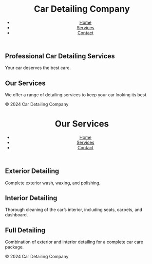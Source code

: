 
<html lang="en">
<head>
    <meta charset="UTF-8">
    <meta name="viewport" content="width=device-width, initial-scale=1.0">
    <title>Car Detailing Company</title>
    <link rel="stylesheet" href="styles.css">
</head>
<body>
    <header>
        <h1>Car Detailing Company</h1>
        <nav>
            <ul>
                <li><a href="index.html">Home</a></li>
                <li><a href="services.html">Services</a></li>
                <li><a href="contact.html">Contact</a></li>
            </ul>
        </nav>
    </header>
    <main>
        <section id="hero">
            <h2>Professional Car Detailing Services</h2>
            <p>Your car deserves the best care.</p>
        </section>
        <section id="overview">
            <h2>Our Services</h2>
            <p>We offer a range of detailing services to keep your car looking its best.</p>
        </section>
    </main>
    <footer>
        <p>&copy; 2024 Car Detailing Company</p>
    </footer>
</body>
</html> 

<!DOCTYPE html>
<html lang="en">
<head>
    <meta charset="UTF-8">
    <meta name="viewport" content="width=device-width, initial-scale=1.0">
    <title>Services - Car Detailing Company</title>
    <link rel="stylesheet" href="styles.css">
</head>
<body>
    <header>
        <h1>Our Services</h1>
        <nav>
            <ul>
                <li><a href="index.html">Home</a></li>
                <li><a href="services.html">Services</a></li>
                <li><a href="contact.html">Contact</a></li>
            </ul>
        </nav>
    </header>
    <main>
        <section id="services">
            <h2>Exterior Detailing</h2>
            <p>Complete exterior wash, waxing, and polishing.</p>
            <h2>Interior Detailing</h2>
            <p>Thorough cleaning of the car’s interior, including seats, carpets, and dashboard.</p>
            <h2>Full Detailing</h2>
            <p>Combination of exterior and interior detailing for a complete car care package.</p>
        </section>
    </main>
    <footer>
        <p>&copy; 2024 Car Detailing Company</p>
    </footer>
</body>
</html>
